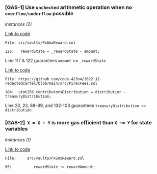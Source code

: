 
### [GAS-1] Use `unchecked` arithmetic operation when no `overflow/underflow` possible

_Instances (2)_

[Link to code](https://github.com/code-423n4/2022-11-redactedcartel/blob/main/src/vaults/PxGmxReward.sol#L126)
```
File: src/vaults/PxGmxReward.sol

126:   rewardState = _rewardState - amount;
```
Line 117 & 122 guarantees `amount` <= `_rewardState` 

[Link to code](https://github.com/code-423n4/2022-11-redactedcartel/blob/main/src/PirexFees.sol)
```
File: https://github.com/code-423n4/2022-11-redactedcartel/blob/main/src/PirexFees.sol

104:  uint256 contributorsDistribution = distribution - treasuryDistribution;
```
Line 20, 23, 88-89, and 102-103 guarantees `treasuryDistribution <= distribution`


### [GAS-2]  `X = X + Y` is more gas efficient than `X += Y` for state variables

_Instances (1)_

[Link to code](https://github.com/code-423n4/2022-11-redactedcartel/blob/main/src/vaults/PxGmxReward.sol#L95)
```
File:     src/vaults/PxGmxReward.sol

95:          rewardState += rewardAmount;
```
